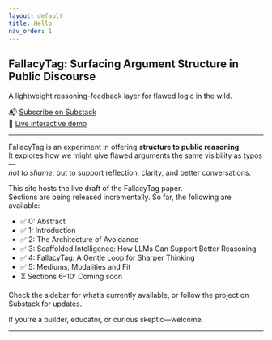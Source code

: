 ```yaml
---
layout: default
title: Hello
nav_order: 1
---
```


## FallacyTag: Surfacing Argument Structure in Public Discourse

A lightweight reasoning-feedback layer for flawed logic in the wild.

📬 [Subscribe on Substack](https://coherentdrift.substack.com)  
🧪 [Live interactive demo](/fallacytag/demo/?theme=academic)

---

FallacyTag is an experiment in offering **structure to public reasoning**.  
It explores how we might give flawed arguments the same visibility as typos—  
*not to shame*, but to support reflection, clarity, and better conversations.

This site hosts the live draft of the FallacyTag paper.  
Sections are being released incrementally. So far, the following are available:

- ✅ 0: Abstract  
- ✅ 1: Introduction  
- ✅ 2: The Architecture of Avoidance  
- ✅ 3: Scaffolded Intelligence: How LLMs Can Support Better Reasoning
- ✅ 4: FallacyTag: A Gentle Loop for Sharper Thinking
- ✅ 5: Mediums, Modalities and Fit
- ⏳ Sections 6–10: Coming soon  

Check the sidebar for what’s currently available, or follow the project on Substack for updates.

If you're a builder, educator, or curious skeptic—welcome.

---
